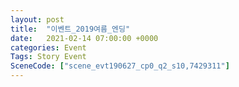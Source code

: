 ```yaml
---
layout: post
title:  "이벤트_2019여름_엔딩"
date:   2021-02-14 07:00:00 +0000
categories: Event
Tags: Story Event
SceneCode: ["scene_evt190627_cp0_q2_s10,7429311"]
---
```

